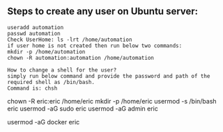 ## Steps to create any user on Ubuntu server:
```
useradd automation
passwd automation
Check UserHome: ls -lrt /home/automation
if user home is not created then run below two commands:
mkdir -p /home/automation
chown -R automation:automation /home/automation

How to change a shell for the user?
simply run below command and provide the password and path of the required shell as /bin/bash.
Command is: chsh
```


chown -R eric:eric /home/eric
mkdir -p /home/eric
usermod -s /bin/bash eric
usermod -aG sudo eric
usermod -aG admin eric

usermod -aG docker eric

